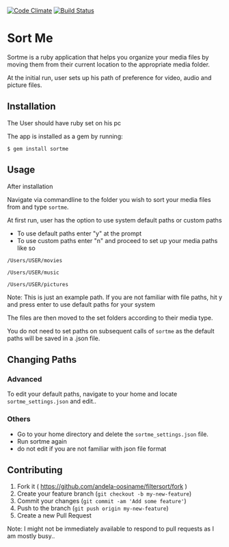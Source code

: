 [![Code Climate](https://codeclimate.com/github/andela-oosiname/sortme/badges/gpa.svg)](https://codeclimate.com/github/andela-oosiname/sortme) [![Build Status](https://travis-ci.org/andela-oosiname/sortme.svg?branch=master)](https://travis-ci.org/andela-oosiname/sortme)


# Sort Me

Sortme is a ruby application that helps you organize your media files by moving them from their current location to the appropriate media folder.

At the initial run, user sets up his path of preference for video, audio and picture files.

## Installation

The User should have ruby set on his pc

The app is installed as a gem by running:

    $ gem install sortme

## Usage

After installation

Navigate via commandline to the folder you wish to sort your media files from and type `sortme`.

At first run, user has the option to use system default paths or custom paths

- To use default paths enter "y" at the prompt
- To use custom paths enter "n" and proceed to set up your media paths like so

`/Users/USER/movies`

`/Users/USER/music`

`/Users/USER/pictures`

Note: This is just an example path. If you are not familiar with file paths, hit y and press enter to use default paths for your system

The files are then moved to the set folders according to their media type.

You do not need to set paths on subsequent calls of `sortme` as the default paths will be saved in a .json file.

## Changing Paths

### Advanced

To edit your default paths, navigate to your home and locate `sortme_settings.json` and edit..

### Others

- Go to your home directory and delete the `sortme_settings.json` file.
- Run sortme again
- do not edit if you are not familiar with json file format

## Contributing

1. Fork it ( https://github.com/andela-oosiname/filtersort/fork )
2. Create your feature branch (`git checkout -b my-new-feature`)
3. Commit your changes (`git commit -am 'Add some feature'`)
4. Push to the branch (`git push origin my-new-feature`)
5. Create a new Pull Request

Note: I might not be immediately available to respond to pull requests as I am mostly busy..

